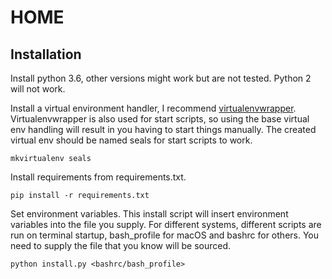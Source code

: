 # HOME

## Installation

Install python 3.6, other versions might work but are not tested. Python 2 will not work.

Install a virtual environment handler, I recommend [virtualenvwrapper](https://virtualenvwrapper.readthedocs.io/en/latest/). Virtualenvwrapper is also used for start scripts, so using the base virtual env handling will result in you having to start things manually. The created virtual env should be named seals for start scripts to work.

```mkvirtualenv seals```

Install requirements from requirements.txt.

```pip install -r requirements.txt```

Set environment variables. This install script will insert environment variables into the file you supply. For different systems, different scripts are run on terminal startup, bash_profile for macOS and bashrc for others. You need to supply the file that you know will be sourced.

```python install.py <bashrc/bash_profile>```
